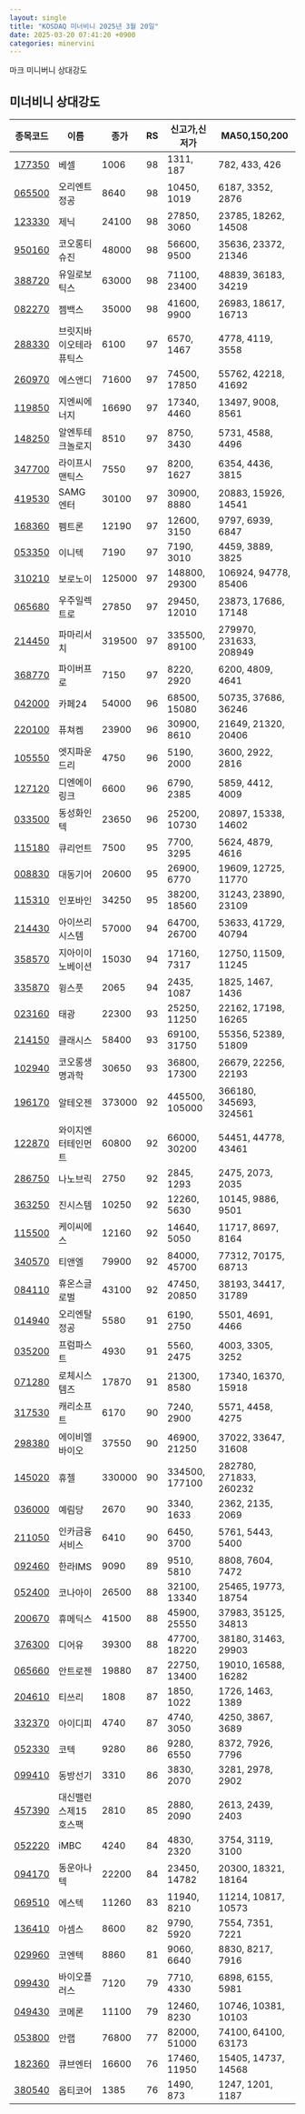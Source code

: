 ```yaml
---
layout: single
title: "KOSDAQ 미너비니 2025년 3월 20일"
date: 2025-03-20 07:41:20 +0900
categories: minervini
---
```

마크 미니버니 상대강도
## 미너비니 상대강도

|종목코드|이름|종가|RS|신고가,신저가|MA50,150,200|
|------|---|---|--|---------|------------|
|[177350](https://finance.daum.net/quotes/A177350)|베셀|1006|98|1311, 187|782, 433, 426|
|[065500](https://finance.daum.net/quotes/A065500)|오리엔트정공|8640|98|10450, 1019|6187, 3352, 2876|
|[123330](https://finance.daum.net/quotes/A123330)|제닉|24100|98|27850, 3060|23785, 18262, 14508|
|[950160](https://finance.daum.net/quotes/A950160)|코오롱티슈진|48000|98|56600, 9500|35636, 23372, 21346|
|[388720](https://finance.daum.net/quotes/A388720)|유일로보틱스|63000|98|71100, 23400|48839, 36183, 34219|
|[082270](https://finance.daum.net/quotes/A082270)|젬백스|35000|98|41600, 9900|26983, 18617, 16713|
|[288330](https://finance.daum.net/quotes/A288330)|브릿지바이오테라퓨틱스|6100|97|6570, 1467|4778, 4119, 3558|
|[260970](https://finance.daum.net/quotes/A260970)|에스앤디|71600|97|74500, 17850|55762, 42218, 41692|
|[119850](https://finance.daum.net/quotes/A119850)|지엔씨에너지|16690|97|17340, 4460|13497, 9008, 8561|
|[148250](https://finance.daum.net/quotes/A148250)|알엔투테크놀로지|8510|97|8750, 3430|5731, 4588, 4496|
|[347700](https://finance.daum.net/quotes/A347700)|라이프시맨틱스|7550|97|8200, 1627|6354, 4436, 3815|
|[419530](https://finance.daum.net/quotes/A419530)|SAMG엔터|30100|97|30900, 8880|20883, 15926, 14541|
|[168360](https://finance.daum.net/quotes/A168360)|펨트론|12190|97|12600, 3150|9797, 6939, 6847|
|[053350](https://finance.daum.net/quotes/A053350)|이니텍|7190|97|7190, 3010|4459, 3889, 3825|
|[310210](https://finance.daum.net/quotes/A310210)|보로노이|125000|97|148800, 29300|106924, 94778, 85406|
|[065680](https://finance.daum.net/quotes/A065680)|우주일렉트로|27850|97|29450, 12010|23873, 17686, 17148|
|[214450](https://finance.daum.net/quotes/A214450)|파마리서치|319500|97|335500, 89100|279970, 231633, 208949|
|[368770](https://finance.daum.net/quotes/A368770)|파이버프로|7150|97|8220, 2920|6200, 4809, 4641|
|[042000](https://finance.daum.net/quotes/A042000)|카페24|54000|96|68500, 15080|50735, 37686, 36246|
|[220100](https://finance.daum.net/quotes/A220100)|퓨쳐켐|23900|96|30900, 8610|21649, 21320, 20406|
|[105550](https://finance.daum.net/quotes/A105550)|엣지파운드리|4750|96|5190, 2000|3600, 2922, 2816|
|[127120](https://finance.daum.net/quotes/A127120)|디엔에이링크|6600|96|6790, 2385|5859, 4412, 4009|
|[033500](https://finance.daum.net/quotes/A033500)|동성화인텍|23650|96|25200, 10730|20897, 15338, 14602|
|[115180](https://finance.daum.net/quotes/A115180)|큐리언트|7500|95|7700, 3295|5624, 4879, 4616|
|[008830](https://finance.daum.net/quotes/A008830)|대동기어|20600|95|26900, 6770|19609, 12725, 11770|
|[115310](https://finance.daum.net/quotes/A115310)|인포바인|34250|95|38200, 18560|31243, 23890, 23109|
|[214430](https://finance.daum.net/quotes/A214430)|아이쓰리시스템|57000|94|64700, 26700|53633, 41729, 40794|
|[358570](https://finance.daum.net/quotes/A358570)|지아이이노베이션|15030|94|17160, 7317|12750, 11509, 11245|
|[335870](https://finance.daum.net/quotes/A335870)|윙스풋|2065|94|2435, 1087|1825, 1467, 1436|
|[023160](https://finance.daum.net/quotes/A023160)|태광|22300|93|25250, 11250|22162, 17198, 16265|
|[214150](https://finance.daum.net/quotes/A214150)|클래시스|58400|93|69100, 31750|55356, 52389, 51809|
|[102940](https://finance.daum.net/quotes/A102940)|코오롱생명과학|30650|93|36800, 17300|26679, 22256, 22193|
|[196170](https://finance.daum.net/quotes/A196170)|알테오젠|373000|92|445500, 105000|366180, 345693, 324561|
|[122870](https://finance.daum.net/quotes/A122870)|와이지엔터테인먼트|60800|92|66000, 30200|54451, 44778, 43461|
|[286750](https://finance.daum.net/quotes/A286750)|나노브릭|2750|92|2845, 1293|2475, 2073, 2035|
|[363250](https://finance.daum.net/quotes/A363250)|진시스템|10250|92|12260, 5630|10145, 9886, 9501|
|[115500](https://finance.daum.net/quotes/A115500)|케이씨에스|12160|92|14640, 5050|11717, 8697, 8164|
|[340570](https://finance.daum.net/quotes/A340570)|티앤엘|79900|92|84000, 45700|77312, 70175, 68713|
|[084110](https://finance.daum.net/quotes/A084110)|휴온스글로벌|43100|92|47450, 20850|38193, 34417, 31789|
|[014940](https://finance.daum.net/quotes/A014940)|오리엔탈정공|5580|91|6190, 2750|5501, 4691, 4466|
|[035200](https://finance.daum.net/quotes/A035200)|프럼파스트|4930|91|5560, 2475|4003, 3305, 3252|
|[071280](https://finance.daum.net/quotes/A071280)|로체시스템즈|17870|91|21300, 8580|17340, 16370, 15918|
|[317530](https://finance.daum.net/quotes/A317530)|캐리소프트|6170|90|7240, 2900|5571, 4458, 4275|
|[298380](https://finance.daum.net/quotes/A298380)|에이비엘바이오|37550|90|46900, 21250|37022, 33647, 31608|
|[145020](https://finance.daum.net/quotes/A145020)|휴젤|330000|90|334500, 177100|282780, 271833, 260232|
|[036000](https://finance.daum.net/quotes/A036000)|예림당|2670|90|3340, 1633|2362, 2135, 2069|
|[211050](https://finance.daum.net/quotes/A211050)|인카금융서비스|6410|90|6450, 3700|5761, 5443, 5400|
|[092460](https://finance.daum.net/quotes/A092460)|한라IMS|9090|89|9510, 5810|8808, 7604, 7472|
|[052400](https://finance.daum.net/quotes/A052400)|코나아이|26500|88|32100, 13340|25465, 19773, 18754|
|[200670](https://finance.daum.net/quotes/A200670)|휴메딕스|41500|88|45900, 25550|37983, 35125, 34813|
|[376300](https://finance.daum.net/quotes/A376300)|디어유|39300|88|47700, 18220|38180, 31463, 29903|
|[065660](https://finance.daum.net/quotes/A065660)|안트로젠|19880|87|22750, 13400|19010, 16588, 16282|
|[204610](https://finance.daum.net/quotes/A204610)|티쓰리|1808|87|1850, 1022|1726, 1463, 1389|
|[332370](https://finance.daum.net/quotes/A332370)|아이디피|4740|87|4740, 3050|4250, 3867, 3689|
|[052330](https://finance.daum.net/quotes/A052330)|코텍|9280|86|9280, 6550|8372, 7926, 7796|
|[099410](https://finance.daum.net/quotes/A099410)|동방선기|3310|86|3830, 2070|3281, 2978, 2902|
|[457390](https://finance.daum.net/quotes/A457390)|대신밸런스제15호스팩|2810|85|2880, 2090|2613, 2439, 2403|
|[052220](https://finance.daum.net/quotes/A052220)|iMBC|4240|84|4830, 2320|3754, 3119, 3100|
|[094170](https://finance.daum.net/quotes/A094170)|동운아나텍|22200|84|23450, 14782|20300, 18321, 18164|
|[069510](https://finance.daum.net/quotes/A069510)|에스텍|11260|83|11940, 8210|11214, 10817, 10573|
|[136410](https://finance.daum.net/quotes/A136410)|아셈스|8600|82|9790, 5920|7554, 7351, 7221|
|[029960](https://finance.daum.net/quotes/A029960)|코엔텍|8860|81|9060, 6640|8830, 8217, 7916|
|[099430](https://finance.daum.net/quotes/A099430)|바이오플러스|7120|79|7710, 4330|6898, 6155, 5981|
|[049430](https://finance.daum.net/quotes/A049430)|코메론|11100|79|12460, 8230|10746, 10381, 10103|
|[053800](https://finance.daum.net/quotes/A053800)|안랩|76800|77|82000, 51000|74100, 64100, 63173|
|[182360](https://finance.daum.net/quotes/A182360)|큐브엔터|16600|76|17460, 11950|15405, 14737, 14568|
|[380540](https://finance.daum.net/quotes/A380540)|옵티코어|1385|76|1490, 873|1247, 1201, 1187|


